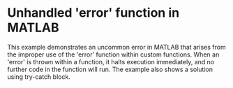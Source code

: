 # Unhandled 'error' function in MATLAB
This example demonstrates an uncommon error in MATLAB that arises from the improper use of the 'error' function within custom functions. When an 'error' is thrown within a function, it halts execution immediately, and no further code in the function will run. The example also shows a solution using try-catch block.